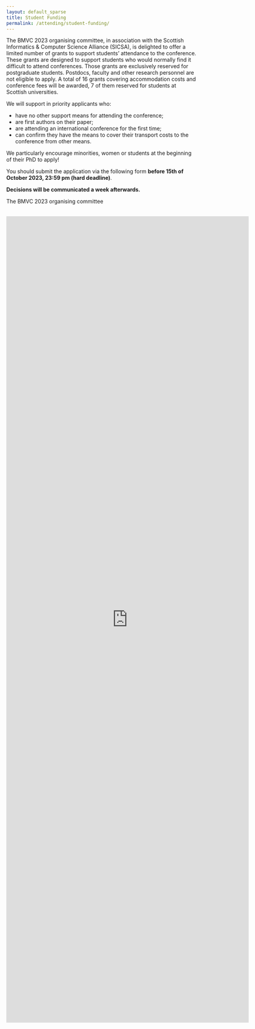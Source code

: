 ```yaml
---
layout: default_sparse
title: Student Funding
permalink: /attending/student-funding/
---
```


The BMVC 2023 organising committee, in association with the Scottish Informatics & Computer Science Alliance (SICSA), is delighted to offer a limited number of grants to support students’ attendance to the conference. These grants are designed to support students who would normally find it difficult to attend conferences. Those grants are exclusively reserved for postgraduate students. Postdocs, faculty and other research personnel are not eligible to apply. A total of 16 grants covering accommodation costs and conference fees will be awarded, 7 of them reserved for students at Scottish universities.  

We will support in priority applicants who: 

- have no other support means for attending the conference; 
- are first authors on their paper; 
- are attending an international conference for the first time; 
- can confirm they have the means to cover their transport costs to the conference from other means.  

We particularly encourage minorities, women or students at the beginning of their PhD to apply!  

You should submit the application via the following form **before 15th of October 2023, 23:59 pm (hard deadline)**. 

**Decisions will be communicated a week afterwards.**  

The BMVC 2023 organising committee 

<br>

<iframe src="https://docs.google.com/forms/d/e/1FAIpQLSdQ6oYjiovJtcqEggq_-H8lewODi-QsOVYZNmBbNjHLV4erzg/viewform?embedded=true" width="640" height="2124" frameborder="0" marginheight="0" marginwidth="0">Loading…</iframe>
